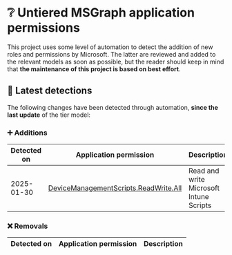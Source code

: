 # ❔ Untiered MSGraph application permissions

This project uses some level of automation to detect the addition of new roles and permissions by Microsoft. The latter are reviewed and added to the relevant models as soon as possible, but the reader should keep in mind that **the maintenance of this project is based on best effort**.

## 🔎 Latest detections

The following changes have been detected through automation, **since the last update** of the tier model:

### ➕ Additions

| Detected on | Application permission | Description |
|---|---|---|
| 2025-01-30 | [DeviceManagementScripts.ReadWrite.All](https://graph.microsoft.com/v1.0/directoryRoleTemplates/9255e99d-faf5-445e-bbf7-cb71482737c4) | Read and write Microsoft Intune Scripts |

### ❌ Removals

| Detected on | Application permission | Description |
|---|---|---|
